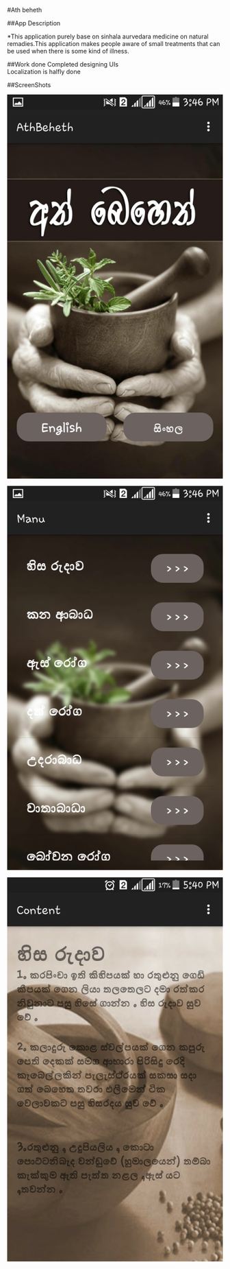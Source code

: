 #Ath beheth

##App Description

*This application purely base on sinhala aurvedara medicine on natural remadies.This application makes people aware of small treatments that can be used when there is some kind of illness. 

##Work done
 Completed designing UIs <br/>
 Localization is halfly done<br/>

##ScreenShots

![Alt text](https://github.com/AndroidJamSriLanka/ishaniranathunga/blob/master/UI/Screenshot_2015-04-27-15-46-52.png "Welcome Page")<br/>

![Alt text](https://github.com/AndroidJamSriLanka/ishaniranathunga/blob/master/UI/Screenshot_2015-04-27-15-46-57.png "Menu Page")<br/>

![Alt text](https://github.com/AndroidJamSriLanka/ishaniranathunga/blob/master/UI/Screenshot_2015-04-28-17-40-56.png "Content")<br/>



	
	
